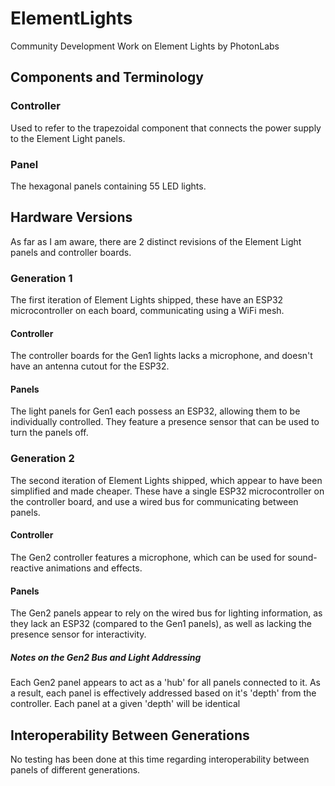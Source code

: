 # ElementLights
Community Development Work on Element Lights by PhotonLabs

## Components and Terminology

### Controller
Used to refer to the trapezoidal component that connects the power supply to the Element Light panels.

### Panel
The hexagonal panels containing 55 LED lights.

## Hardware Versions
As far as I am aware, there are 2 distinct revisions of the Element Light panels and controller boards.

### Generation 1
The first iteration of Element Lights shipped, these have an ESP32 microcontroller on each board, communicating using a WiFi mesh.

#### Controller
The controller boards for the Gen1 lights lacks a microphone, and doesn't have an antenna cutout for the ESP32.

#### Panels
The light panels for Gen1 each possess an ESP32, allowing them to be individually controlled.  They feature a presence sensor that can be used to turn the panels off.

### Generation 2
The second iteration of Element Lights shipped, which appear to have been simplified and made cheaper.  These have a single ESP32 microcontroller on the controller board, and use a wired bus for communicating between panels.

#### Controller
The Gen2 controller features a microphone, which can be used for sound-reactive animations and effects.

#### Panels
The Gen2 panels appear to rely on the wired bus for lighting information, as they lack an ESP32 (compared to the Gen1 panels), as well as lacking the presence sensor for interactivity.

##### Notes on the Gen2 Bus and Light Addressing
Each Gen2 panel appears to act as a 'hub' for all panels connected to it.  As a result, each panel is effectively addressed based on it's 'depth' from the controller.  Each panel at a given 'depth' will be identical

## Interoperability Between Generations
No testing has been done at this time regarding interoperability between panels of different generations.
